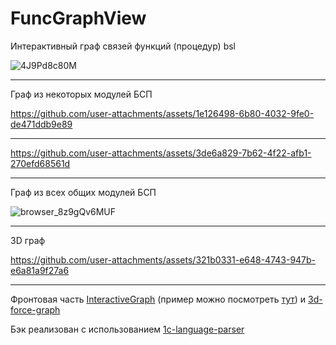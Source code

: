 # FuncGraphView
Интерактивный граф связей функций (процедур) bsl

![4J9Pd8c80M](https://github.com/user-attachments/assets/377b6dd9-3b2b-40dd-a5c3-56c611ae2dda)


---
Граф из некоторых модулей БСП

https://github.com/user-attachments/assets/1e126498-6b80-4032-9fe0-de471ddb9e89

---

https://github.com/user-attachments/assets/3de6a829-7b62-4f22-afb1-270efd68561d

---

Граф из всех общих модулей БСП

![browser_8z9gQv6MUF](https://github.com/user-attachments/assets/321806df-db03-43b0-b049-b7f88bc0984e)

---

3D граф

https://github.com/user-attachments/assets/321b0331-e648-4743-947b-e6a81a9f27a6


---

Фронтовая часть [InteractiveGraph](https://github.com/grapheco/InteractiveGraph) (пример можно посмотреть [тут](https://github.com/grapheco/InteractiveGraph/tree/master/dist/examples)) и [3d-force-graph](https://github.com/vasturiano/3d-force-graph)


Бэк реализован с использованием [1c-language-parser]( https://github.com/LazarenkoA/1c-language-parser)
